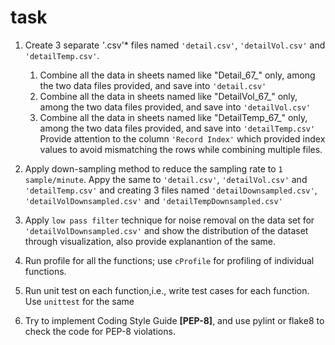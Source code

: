 # task

1. Create 3 separate *'*.csv'* files named `'detail.csv'`, `'detailVol.csv'` and `'detailTemp.csv'`.
	1. Combine all the data in sheets named like "Detail_67_" only, among the two data files provided, and save into `'detail.csv'`
	2. Combine all the data in sheets named like "DetailVol_67_" only, among the two data files provided, and save into `'detailVol.csv'` 
	3. Combine all the data in sheets named like "DetailTemp_67_" only, among the two data files provided, and save into `'detailTemp.csv'`
Provide attention to the column `'Record Index'` which provided index values to avoid mismatching the rows while combining multiple files. 

2. Apply down-sampling method to reduce the sampling rate  to `1 sample/minute`. Appy the same to `'detail.csv'`, `'detailVol.csv'` and `'detailTemp.csv'` and creating 3 files named  `'detailDownsampled.csv'`, `'detailVolDownsampled.csv'` and `'detailTempDownsampled.csv'`
3. Apply `low pass filter` technique for noise removal on the data set for  `'detailVolDownsampled.csv'` and show  the distribution of the dataset through visualization, also provide explanantion of the same.

4. Run profile for all the functions; use `cProfile` for profiling of individual functions.

5. Run unit test on each function,i.e., write test cases for each function. Use `unittest` for the same
6. Try to implement Coding Style Guide **[PEP-8]**, and use pylint or flake8 to check the code for PEP-8 violations.

